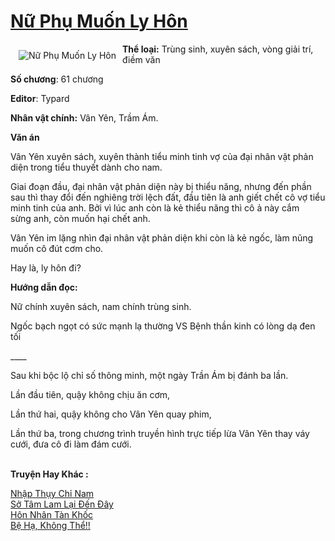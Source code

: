 <a href="https://utruyen.com/truyen/nu-phu-muon-ly-hon/19035/" title="Nữ Phụ Muốn Ly Hôn"><h1>Nữ Phụ Muốn Ly Hôn</h1></a><div style="display:table"><img align="right" style="float: left; padding: 10px;" src="https://utruyen.com/images/story/200x260/nu-phu-muon-ly-hon.jpg" alt="Nữ Phụ Muốn Ly Hôn"><b>Thể loại:</b> Trùng sinh, xuyên sách, vòng giải trí, điềm văn<p></p><b>Số chương</b>: 61 chương<p></p><b>Editor</b>: Typard<p></p><b>Nhân vật chính:</b> Vân Yên, Trầm Ám.<p></p><b>Văn án</b><p></p>Vân Yên xuyên sách, xuyên thành tiểu minh tinh vợ của đại nhân vật phản diện trong tiểu thuyết dành cho nam.<p></p>Giai đoạn đầu, đại nhân vật phản diện này bị thiểu năng, nhưng đến phần sau thì thay đổi đến nghiêng trời lệch đất, đầu tiên là anh giết chết cô vợ tiểu minh tinh của anh. Bởi vì lúc anh còn là kẻ thiểu năng thì cô ả này cắm sừng anh, còn muốn hại chết anh.<p></p>Vân Yên im lặng nhìn đại nhân vật phản diện khi còn là kẻ ngốc, làm nũng muốn cô đút cơm cho.<p></p>Hay là, ly hôn đi?<p></p><b>Hướng dẫn đọc:</b><p></p>Nữ chính xuyên sách, nam chính trùng sinh.<p></p>Ngốc bạch ngọt có sức mạnh lạ thường VS Bệnh thần kinh có lòng dạ đen tối<p></p>____<p></p>Sau khi bộc lộ chỉ số thông minh, một ngày Trần Ám bị đánh ba lần.<p></p>Lần đầu tiên, quậy không chịu ăn cơm,<p></p>Lần thứ hai, quậy không cho Vân Yên quay phim,<p></p>Lần thứ ba, trong chương trình truyền hình trực tiếp lừa Vân Yên thay váy cưới, đưa cô đi làm đám cưới.</div><p><br><b>Truyện Hay Khác :</b></p><a href="https://utruyen.com/truyen/nhap-thuy-chi-nam/20606/" alt="Nhập Thụy Chỉ Nam">Nhập Thụy Chỉ Nam</a><br/><a href="https://github.com/quanluxury/ngontinhhot/tree/master/truyenhay/19151/" alt="Sở Tâm Lam Lại Đến Đây">Sở Tâm Lam Lại Đến Đây</a><br/><a href="https://github.com/quanluxury/ngontinhhot/tree/master/truyenhay/17035/" alt="Hôn Nhân Tàn Khốc">Hôn Nhân Tàn Khốc</a><br/><a href="https://github.com/quanluxury/ngontinhhot/tree/master/truyenhay/17506/" alt="Bệ Hạ, Không Thể!!">Bệ Hạ, Không Thể!!</a><br/>